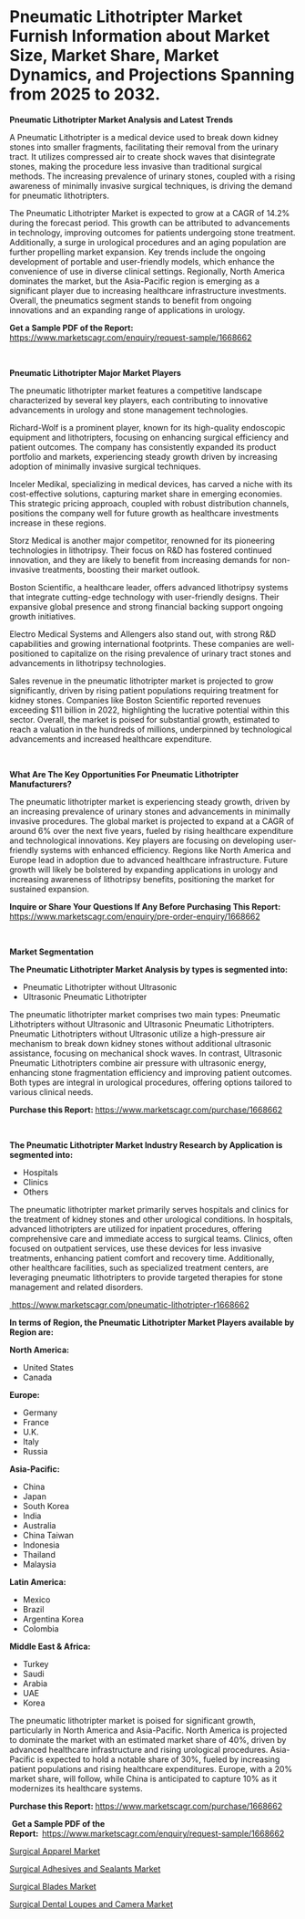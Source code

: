 <p><h1>Pneumatic Lithotripter Market Furnish Information about Market Size, Market Share, Market Dynamics, and Projections Spanning from 2025 to 2032.</h1></p><p><strong>Pneumatic Lithotripter Market Analysis and Latest Trends</strong></p>
<p><p>A Pneumatic Lithotripter is a medical device used to break down kidney stones into smaller fragments, facilitating their removal from the urinary tract. It utilizes compressed air to create shock waves that disintegrate stones, making the procedure less invasive than traditional surgical methods. The increasing prevalence of urinary stones, coupled with a rising awareness of minimally invasive surgical techniques, is driving the demand for pneumatic lithotripters.</p><p>The Pneumatic Lithotripter Market is expected to grow at a CAGR of 14.2% during the forecast period. This growth can be attributed to advancements in technology, improving outcomes for patients undergoing stone treatment. Additionally, a surge in urological procedures and an aging population are further propelling market expansion. Key trends include the ongoing development of portable and user-friendly models, which enhance the convenience of use in diverse clinical settings. Regionally, North America dominates the market, but the Asia-Pacific region is emerging as a significant player due to increasing healthcare infrastructure investments. Overall, the pneumatics segment stands to benefit from ongoing innovations and an expanding range of applications in urology.</p></p>
<p><strong>Get a Sample PDF of the Report:&nbsp;</strong> <a href="https://www.marketscagr.com/enquiry/request-sample/1668662?utm_campaign=1166&utm_medium=2&utm_source=Github&utm_content=ia&utm_term=03032025&utm_id=pneumatic-lithotripter">https://www.marketscagr.com/enquiry/request-sample/1668662</a></p>
<p>&nbsp;</p>
<p><strong>Pneumatic Lithotripter Major Market Players</strong></p>
<p><p>The pneumatic lithotripter market features a competitive landscape characterized by several key players, each contributing to innovative advancements in urology and stone management technologies.</p><p>Richard-Wolf is a prominent player, known for its high-quality endoscopic equipment and lithotripters, focusing on enhancing surgical efficiency and patient outcomes. The company has consistently expanded its product portfolio and markets, experiencing steady growth driven by increasing adoption of minimally invasive surgical techniques.</p><p>Inceler Medikal, specializing in medical devices, has carved a niche with its cost-effective solutions, capturing market share in emerging economies. This strategic pricing approach, coupled with robust distribution channels, positions the company well for future growth as healthcare investments increase in these regions.</p><p>Storz Medical is another major competitor, renowned for its pioneering technologies in lithotripsy. Their focus on R&D has fostered continued innovation, and they are likely to benefit from increasing demands for non-invasive treatments, boosting their market outlook.</p><p>Boston Scientific, a healthcare leader, offers advanced lithotripsy systems that integrate cutting-edge technology with user-friendly designs. Their expansive global presence and strong financial backing support ongoing growth initiatives.</p><p>Electro Medical Systems and Allengers also stand out, with strong R&D capabilities and growing international footprints. These companies are well-positioned to capitalize on the rising prevalence of urinary tract stones and advancements in lithotripsy technologies.</p><p>Sales revenue in the pneumatic lithotripter market is projected to grow significantly, driven by rising patient populations requiring treatment for kidney stones. Companies like Boston Scientific reported revenues exceeding $11 billion in 2022, highlighting the lucrative potential within this sector. Overall, the market is poised for substantial growth, estimated to reach a valuation in the hundreds of millions, underpinned by technological advancements and increased healthcare expenditure.</p></p>
<p>&nbsp;</p>
<p><strong>What Are The Key Opportunities For Pneumatic Lithotripter Manufacturers?</strong></p>
<p><p>The pneumatic lithotripter market is experiencing steady growth, driven by an increasing prevalence of urinary stones and advancements in minimally invasive procedures. The global market is projected to expand at a CAGR of around 6% over the next five years, fueled by rising healthcare expenditure and technological innovations. Key players are focusing on developing user-friendly systems with enhanced efficiency. Regions like North America and Europe lead in adoption due to advanced healthcare infrastructure. Future growth will likely be bolstered by expanding applications in urology and increasing awareness of lithotripsy benefits, positioning the market for sustained expansion.</p></p>
<p><strong>Inquire or Share Your Questions If Any Before Purchasing This Report:</strong> <a href="https://www.marketscagr.com/enquiry/pre-order-enquiry/1668662?utm_campaign=1166&utm_medium=2&utm_source=Github&utm_content=ia&utm_term=03032025&utm_id=pneumatic-lithotripter">https://www.marketscagr.com/enquiry/pre-order-enquiry/1668662</a></p>
<p>&nbsp;</p>
<p><strong>Market Segmentation</strong></p>
<p><strong>The Pneumatic Lithotripter Market Analysis by types is segmented into:</strong></p>
<p><ul><li>Pneumatic Lithotripter without Ultrasonic</li><li>Ultrasonic Pneumatic Lithotripter</li></ul></p>
<p><p>The pneumatic lithotripter market comprises two main types: Pneumatic Lithotripters without Ultrasonic and Ultrasonic Pneumatic Lithotripters. Pneumatic Lithotripters without Ultrasonic utilize a high-pressure air mechanism to break down kidney stones without additional ultrasonic assistance, focusing on mechanical shock waves. In contrast, Ultrasonic Pneumatic Lithotripters combine air pressure with ultrasonic energy, enhancing stone fragmentation efficiency and improving patient outcomes. Both types are integral in urological procedures, offering options tailored to various clinical needs.</p></p>
<p><strong>Purchase this Report:&nbsp;</strong><a href="https://www.marketscagr.com/purchase/1668662?utm_campaign=1166&utm_medium=2&utm_source=Github&utm_content=ia&utm_term=03032025&utm_id=pneumatic-lithotripter">https://www.marketscagr.com/purchase/1668662</a></p>
<p>&nbsp;</p>
<p><strong>The Pneumatic Lithotripter Market Industry Research by Application is segmented into:</strong></p>
<p><ul><li>Hospitals</li><li>Clinics</li><li>Others</li></ul></p>
<p><p>The pneumatic lithotripter market primarily serves hospitals and clinics for the treatment of kidney stones and other urological conditions. In hospitals, advanced lithotripters are utilized for inpatient procedures, offering comprehensive care and immediate access to surgical teams. Clinics, often focused on outpatient services, use these devices for less invasive treatments, enhancing patient comfort and recovery time. Additionally, other healthcare facilities, such as specialized treatment centers, are leveraging pneumatic lithotripters to provide targeted therapies for stone management and related disorders.</p></p>
<p><a href="https://www.marketscagr.com/pneumatic-lithotripter-r1668662?utm_campaign=1166&utm_medium=2&utm_source=Github&utm_content=ia&utm_term=03032025&utm_id=pneumatic-lithotripter">&nbsp;https://www.marketscagr.com/pneumatic-lithotripter-r1668662</a></p>
<p><strong>In terms of Region, the Pneumatic Lithotripter Market Players available by Region are:</strong></p>
<p>
    <p> <strong> North America: </strong>
        <ul>
            <li>United States</li>
            <li>Canada</li>
        </ul>
        </p> 
    <p> <strong> Europe: </strong>
        <ul>
            <li>Germany</li>
            <li>France</li>
            <li>U.K.</li>
            <li>Italy</li>
            <li>Russia</li>
        </ul>
        </p> 
    <p> <strong> Asia-Pacific: </strong>
        <ul>
            <li>China</li>
            <li>Japan</li>
            <li>South Korea</li>
            <li>India</li>
            <li>Australia</li>
            <li>China Taiwan</li>
            <li>Indonesia</li>
            <li>Thailand</li>
            <li>Malaysia</li>
        </ul>
        </p> 
    <p> <strong> Latin America: </strong>
        <ul>
            <li>Mexico</li>
            <li>Brazil</li>
            <li>Argentina Korea</li>
            <li>Colombia</li>
        </ul>
        </p> 
    <p> <strong> Middle East & Africa: </strong>
        <ul>
            <li>Turkey</li>
            <li>Saudi</li>
            <li>Arabia</li>
            <li>UAE</li>
            <li>Korea</li>
        </ul>
    </p>
    </p>
<p><p>The pneumatic lithotripter market is poised for significant growth, particularly in North America and Asia-Pacific. North America is projected to dominate the market with an estimated market share of 40%, driven by advanced healthcare infrastructure and rising urological procedures. Asia-Pacific is expected to hold a notable share of 30%, fueled by increasing patient populations and rising healthcare expenditures. Europe, with a 20% market share, will follow, while China is anticipated to capture 10% as it modernizes its healthcare systems.</p></p>
<p><strong>Purchase this Report: </strong><a href="https://www.marketscagr.com/purchase/1668662?utm_campaign=1166&utm_medium=2&utm_source=Github&utm_content=ia&utm_term=03032025&utm_id=pneumatic-lithotripter">https://www.marketscagr.com/purchase/1668662</a></p>
<p>&nbsp;<strong>Get a Sample PDF of the Report:&nbsp;&nbsp;</strong><a href="https://www.marketscagr.com/enquiry/request-sample/1668662?utm_campaign=1166&utm_medium=2&utm_source=Github&utm_content=ia&utm_term=03032025&utm_id=pneumatic-lithotripter">https://www.marketscagr.com/enquiry/request-sample/1668662</a></p>
<p><strong></strong></p>
<p><p><a href="https://github.com/boccalyver5k/Market-Research-Report-List-1/blob/main/surgical-apparel-market.md?utm_campaign=1166&utm_medium=2&utm_source=Github&utm_content=ia&utm_term=03032025&utm_id=pneumatic-lithotripter">Surgical Apparel Market</a></p><p><a href="https://github.com/plawragarile/Market-Research-Report-List-1/blob/main/surgical-adhesives-and-sealants-market.md?utm_campaign=1166&utm_medium=2&utm_source=Github&utm_content=ia&utm_term=03032025&utm_id=pneumatic-lithotripter">Surgical Adhesives and Sealants Market</a></p><p><a href="https://github.com/hamremunazm4/Market-Research-Report-List-1/blob/main/surgical-blades-market.md?utm_campaign=1166&utm_medium=2&utm_source=Github&utm_content=ia&utm_term=03032025&utm_id=pneumatic-lithotripter">Surgical Blades Market</a></p><p><a href="https://github.com/jhoonatsev/Market-Research-Report-List-1/blob/main/surgical-dental-loupes-and-camera-market.md?utm_campaign=1166&utm_medium=2&utm_source=Github&utm_content=ia&utm_term=03032025&utm_id=pneumatic-lithotripter">Surgical Dental Loupes and Camera Market</a></p></p>